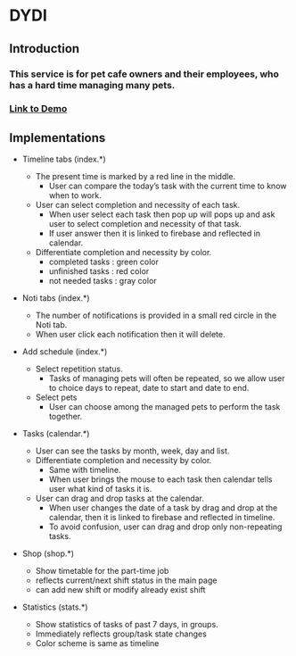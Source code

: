 # DYDI
## Introduction
### This service is for pet cafe owners and their employees, who has a hard time managing many pets.
### [Link to Demo](http://dydi.kojandy.com)

## Implementations
* Timeline tabs (index.\*)
  * The present time is marked by a red line in the middle.
    * User can compare the today’s task with the current time to know when to work.
  * User can select completion and necessity of each task.
    * When user select each task then pop up will pops up and ask user to select completion and necessity of that task.
    * If user answer then it is linked to firebase and reflected in calendar.
  * Differentiate completion and necessity by color.
    * completed tasks : green color
    * unfinished tasks : red color
    * not needed tasks : gray color

* Noti tabs (index.\*)
  * The number of notifications is provided in a small red circle in the Noti tab.
  * When user click each notification then it will delete.

* Add schedule (index.\*)
  * Select repetition status.
    * Tasks of managing pets will often be repeated, so we allow user to choice days to repeat, date to start and date to end.
  * Select pets
    * User can choose among the managed pets to perform the task together.

* Tasks (calendar.\*)
  * User can see the tasks by month, week, day and list.
  * Differentiate completion and necessity by color.
    * Same with timeline.
    * When user brings the mouse to each task then calendar tells user what kind of tasks it is.
  * User can drag and drop tasks at the calendar.
    * When user changes the date of a task by drag and drop at the calendar, then it is linked to firebase and reflected in timeline.
    * To avoid confusion, user can drag and drop only non-repeating tasks.

* Shop (shop.\*)
  * Show  timetable for the part-time job
  * reflects current/next shift status in the main page
  * can add new shift or modify already exist shift
  
* Statistics (stats.\*)
  * Show statistics of tasks of past 7 days, in groups.
  * Immediately reflects group/task state changes
  * Color scheme is same as timeline
